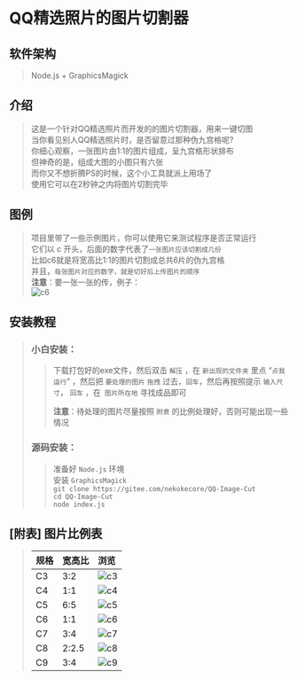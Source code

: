 # QQ精选照片的图片切割器

## 软件架构
> Node.js + GraphicsMagick

## 介绍
> 这是一个针对QQ精选照片而开发的的图片切割器，用来一键切图  
> 当你看见别人QQ精选照片时，是否留意过那种伪九宫格呢?  
> 你细心观察，一张图片由1:1的图片组成，呈九宫格形状排布  
> 但神奇的是，组成大图的小图只有六张  
> 而你又不想折腾PS的时候，这个小工具就派上用场了  
> 使用它可以在2秒钟之内将图片切割完毕  

## 图例
> 项目里带了一些示例图片，你可以使用它来测试程序是否正常运行  
> 它们以 c 开头，后面的数字代表了`一张图片应该切割成几份`  
> 比如c6就是将宽高比1:1的图片切割成总共6片的伪九宫格  
> 并且，`每张图片对应的数字，就是切好后上传图片的顺序`  
> **注意**：要一张一张的传，例子：  
> ![c6](c6.png)

## 安装教程
> ### 小白安装：  
>> 下载打包好的exe文件，然后双击 `解压` ，在 `新出现的文件夹` 里点 “`点我运行`” ，然后把 `要处理的图片` `拖拽` 过去，`回车`，然后再按照提示 `输入尺寸`， `回车` ，在` 图片所在地` 寻找成品即可  
>> 
>> **注意**：待处理的图片尽量按照 `附表` 的比例处理好，否则可能出现一些情况  
>  
>### 源码安装： 
>> 准备好 `Node.js` 环境  
>> 安装 `GraphicsMagick`  
>> `git clone https://gitee.com/nekokecore/QQ-Image-Cut`  
>> `cd QQ-Image-Cut`  
>> `node index.js`  

## [附表] 图片比例表  
> 
> | 规格 | 宽高比 | 浏览 |
> | :--- | :--- | :--- |
> |  C3  |  3:2  |  ![c3](c3.png)  |
> |  C4  |  1:1  |  ![c4](c4.png)  |
> |  C5  |  6:5  |  ![c5](c5.png)  |
> |  C6  |  1:1  |  ![c6](c6.png)  |
> |  C7  |  3:4  |  ![c7](c7.png)  |
> |  C8  |  2:2.5  |  ![c8](c8.png)  |
> |  C9  |  3:4  |  ![c9](c9.png)  |